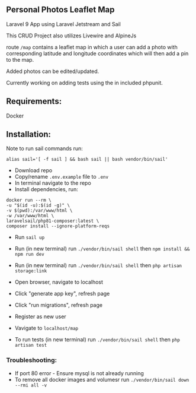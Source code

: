 ## Personal Photos Leaflet Map

Laravel 9 App using Laravel Jetstream and Sail

This CRUD Project also utilizes Livewire and AlpineJs

route ```/map``` contains a leaflet map in which a user can add a photo with corresponding latitude and longitude coordinates which will then add a pin to the map.

Added photos can be edited/updated.

Currently working on adding tests using the in included phpunit.

## Requirements:
Docker

## Installation:
Note to run sail commands run: 
```
alias sail='[ -f sail ] && bash sail || bash vendor/bin/sail'
```

* Download repo
* Copy/rename ```.env.example``` file to ```.env```
* In terminal navigate to the repo
* Install dependencies, run:
```
docker run --rm \
-u "$(id -u):$(id -g)" \
-v $(pwd):/var/www/html \
-w /var/www/html \
laravelsail/php81-composer:latest \
composer install --ignore-platform-reqs
```
* Run ```sail up```
* Run (in new terminal) run ```./vendor/bin/sail shell``` then  ```npm install && npm run dev```
* Run (in new terminal) run ```./vendor/bin/sail shell``` then  ```php artisan storage:link```
* Open browser, navigate to localhost
* Click "generate app key", refresh page
* Click "run migrations", refresh page
* Register as new user
* Vavigate to ```localhost/map```

* To run tests (in new terminal) run ```./vendor/bin/sail shell``` then  ```php artisan test```

### Troubleshooting:
* If port 80 error - Ensure mysql is not already running
* To remove all docker images and volumesr run ```./vendor/bin/sail down --rmi all -v```
